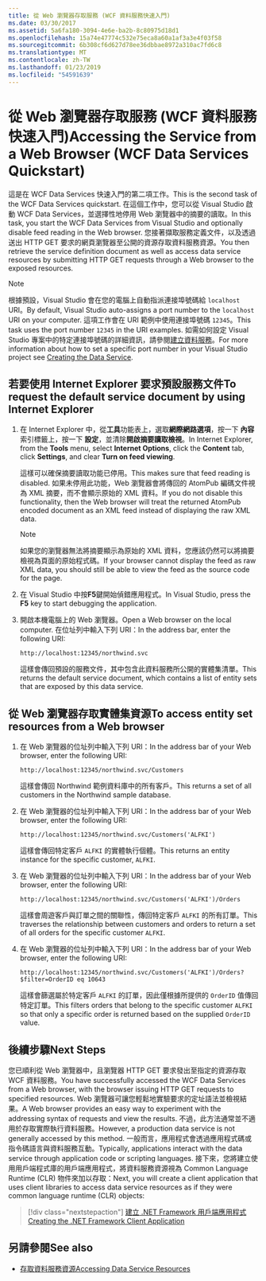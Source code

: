 ```yaml
---
title: 從 Web 瀏覽器存取服務 (WCF 資料服務快速入門)
ms.date: 03/30/2017
ms.assetid: 5a6fa180-3094-4e6e-ba2b-8c80975d18d1
ms.openlocfilehash: 15a74e47774c532e75eca8a60a1af3a3e4f03f58
ms.sourcegitcommit: 6b308cf6d627d78ee36dbbae8972a310ac7fd6c8
ms.translationtype: MT
ms.contentlocale: zh-TW
ms.lasthandoff: 01/23/2019
ms.locfileid: "54591639"
---
```

# <a name="accessing-the-service-from-a-web-browser-wcf-data-services-quickstart"></a><span data-ttu-id="9d177-102">從 Web 瀏覽器存取服務 (WCF 資料服務快速入門)</span><span class="sxs-lookup"><span data-stu-id="9d177-102">Accessing the Service from a Web Browser (WCF Data Services Quickstart)</span></span>

<span data-ttu-id="9d177-103">這是在 WCF Data Services 快速入門的第二項工作。</span><span class="sxs-lookup"><span data-stu-id="9d177-103">This is the second task of the WCF Data Services quickstart.</span></span> <span data-ttu-id="9d177-104">在這個工作中，您可以從 Visual Studio 啟動 WCF Data Services，並選擇性地停用 Web 瀏覽器中的摘要的讀取。</span><span class="sxs-lookup"><span data-stu-id="9d177-104">In this task, you start the WCF Data Services from Visual Studio and optionally disable feed reading in the Web browser.</span></span> <span data-ttu-id="9d177-105">您接著擷取服務定義文件，以及透過送出 HTTP GET 要求的網頁瀏覽器至公開的資源存取資料服務資源。</span><span class="sxs-lookup"><span data-stu-id="9d177-105">You then retrieve the service definition document as well as access data service resources by submitting HTTP GET requests through a Web browser to the exposed resources.</span></span>

> [!NOTE]
> <span data-ttu-id="9d177-106">根據預設，Visual Studio 會在您的電腦上自動指派連接埠號碼給 `localhost` URI。</span><span class="sxs-lookup"><span data-stu-id="9d177-106">By default, Visual Studio auto-assigns a port number to the `localhost` URI on your computer.</span></span> <span data-ttu-id="9d177-107">這項工作會在 URI 範例中使用連接埠號碼 `12345`。</span><span class="sxs-lookup"><span data-stu-id="9d177-107">This task uses the port number `12345` in the URI examples.</span></span> <span data-ttu-id="9d177-108">如需如何設定 Visual Studio 專案中的特定連接埠號碼的詳細資訊，請參閱[建立資料服務](../../../../docs/framework/data/wcf/creating-the-data-service.md)。</span><span class="sxs-lookup"><span data-stu-id="9d177-108">For more information about how to set a specific port number in your Visual Studio project see [Creating the Data Service](../../../../docs/framework/data/wcf/creating-the-data-service.md).</span></span>

## <a name="to-request-the-default-service-document-by-using-internet-explorer"></a><span data-ttu-id="9d177-109">若要使用 Internet Explorer 要求預設服務文件</span><span class="sxs-lookup"><span data-stu-id="9d177-109">To request the default service document by using Internet Explorer</span></span>

1.  <span data-ttu-id="9d177-110">在 Internet Explorer 中，從**工具**功能表上，選取**網際網路選項**，按一下 **內容**索引標籤上，按一下 **設定**，並清除**開啟摘要讀取檢視**。</span><span class="sxs-lookup"><span data-stu-id="9d177-110">In Internet Explorer, from the **Tools** menu, select **Internet Options**, click the **Content** tab, click **Settings**, and clear **Turn on feed viewing**.</span></span>

     <span data-ttu-id="9d177-111">這樣可以確保摘要讀取功能已停用。</span><span class="sxs-lookup"><span data-stu-id="9d177-111">This makes sure that feed reading is disabled.</span></span> <span data-ttu-id="9d177-112">如果未停用此功能，Web 瀏覽器會將傳回的 AtomPub 編碼文件視為 XML 摘要，而不會顯示原始的 XML 資料。</span><span class="sxs-lookup"><span data-stu-id="9d177-112">If you do not disable this functionality, then the Web browser will treat the returned AtomPub encoded document as an XML feed instead of displaying the raw XML data.</span></span>

    > [!NOTE]
    > <span data-ttu-id="9d177-113">如果您的瀏覽器無法將摘要顯示為原始的 XML 資料，您應該仍然可以將摘要檢視為頁面的原始程式碼。</span><span class="sxs-lookup"><span data-stu-id="9d177-113">If your browser cannot display the feed as raw XML data, you should still be able to view the feed as the source code for the page.</span></span>

2.  <span data-ttu-id="9d177-114">在 Visual Studio 中按**F5**鍵開始偵錯應用程式。</span><span class="sxs-lookup"><span data-stu-id="9d177-114">In Visual Studio, press the **F5** key to start debugging the application.</span></span>

3.  <span data-ttu-id="9d177-115">開啟本機電腦上的 Web 瀏覽器。</span><span class="sxs-lookup"><span data-stu-id="9d177-115">Open a Web browser on the local computer.</span></span> <span data-ttu-id="9d177-116">在位址列中輸入下列 URI：</span><span class="sxs-lookup"><span data-stu-id="9d177-116">In the address bar, enter the following URI:</span></span>

    ```
    http://localhost:12345/northwind.svc
    ```

     <span data-ttu-id="9d177-117">這樣會傳回預設的服務文件，其中包含此資料服務所公開的實體集清單。</span><span class="sxs-lookup"><span data-stu-id="9d177-117">This returns the default service document, which contains a list of entity sets that are exposed by this data service.</span></span>

## <a name="to-access-entity-set-resources-from-a-web-browser"></a><span data-ttu-id="9d177-118">從 Web 瀏覽器存取實體集資源</span><span class="sxs-lookup"><span data-stu-id="9d177-118">To access entity set resources from a Web browser</span></span>

1.  <span data-ttu-id="9d177-119">在 Web 瀏覽器的位址列中輸入下列 URI：</span><span class="sxs-lookup"><span data-stu-id="9d177-119">In the address bar of your Web browser, enter the following URI:</span></span>

    ```
    http://localhost:12345/northwind.svc/Customers
    ```

     <span data-ttu-id="9d177-120">這樣會傳回 Northwind 範例資料庫中的所有客戶。</span><span class="sxs-lookup"><span data-stu-id="9d177-120">This returns a set of all customers in the Northwind sample database.</span></span>

2.  <span data-ttu-id="9d177-121">在 Web 瀏覽器的位址列中輸入下列 URI：</span><span class="sxs-lookup"><span data-stu-id="9d177-121">In the address bar of your Web browser, enter the following URI:</span></span>

    ```
    http://localhost:12345/northwind.svc/Customers('ALFKI')
    ```

     <span data-ttu-id="9d177-122">這樣會傳回特定客戶 `ALFKI` 的實體執行個體。</span><span class="sxs-lookup"><span data-stu-id="9d177-122">This returns an entity instance for the specific customer, `ALFKI`.</span></span>

3.  <span data-ttu-id="9d177-123">在 Web 瀏覽器的位址列中輸入下列 URI：</span><span class="sxs-lookup"><span data-stu-id="9d177-123">In the address bar of your Web browser, enter the following URI:</span></span>

    ```
    http://localhost:12345/northwind.svc/Customers('ALFKI')/Orders
    ```

     <span data-ttu-id="9d177-124">這樣會周遊客戶與訂單之間的關聯性，傳回特定客戶 `ALFKI` 的所有訂單。</span><span class="sxs-lookup"><span data-stu-id="9d177-124">This traverses the relationship between customers and orders to return a set of all orders for the specific customer `ALFKI`.</span></span>

4.  <span data-ttu-id="9d177-125">在 Web 瀏覽器的位址列中輸入下列 URI：</span><span class="sxs-lookup"><span data-stu-id="9d177-125">In the address bar of your Web browser, enter the following URI:</span></span>

    ```
    http://localhost:12345/northwind.svc/Customers('ALFKI')/Orders?$filter=OrderID eq 10643
    ```

     <span data-ttu-id="9d177-126">這樣會篩選屬於特定客戶 `ALFKI` 的訂單，因此僅根據所提供的 `OrderID` 值傳回特定訂單。</span><span class="sxs-lookup"><span data-stu-id="9d177-126">This filters orders that belong to the specific customer `ALFKI` so that only a specific order is returned based on the supplied `OrderID` value.</span></span>

## <a name="next-steps"></a><span data-ttu-id="9d177-127">後續步驟</span><span class="sxs-lookup"><span data-stu-id="9d177-127">Next Steps</span></span>

<span data-ttu-id="9d177-128">您已順利從 Web 瀏覽器中，且瀏覽器 HTTP GET 要求發出至指定的資源存取 WCF 資料服務。</span><span class="sxs-lookup"><span data-stu-id="9d177-128">You have successfully accessed the WCF Data Services from a Web browser, with the browser issuing HTTP GET requests to specified resources.</span></span> <span data-ttu-id="9d177-129">Web 瀏覽器可讓您輕鬆地實驗要求的定址語法並檢視結果。</span><span class="sxs-lookup"><span data-stu-id="9d177-129">A Web browser provides an easy way to experiment with the addressing syntax of requests and view the results.</span></span> <span data-ttu-id="9d177-130">不過，此方法通常並不適用於存取實際執行資料服務。</span><span class="sxs-lookup"><span data-stu-id="9d177-130">However, a production data service is not generally accessed by this method.</span></span> <span data-ttu-id="9d177-131">一般而言，應用程式會透過應用程式碼或指令碼語言與資料服務互動。</span><span class="sxs-lookup"><span data-stu-id="9d177-131">Typically, applications interact with the data service through application code or scripting languages.</span></span> <span data-ttu-id="9d177-132">接下來，您將建立使用用戶端程式庫的用戶端應用程式，將資料服務資源視為 Common Language Runtime (CLR) 物件來加以存取：</span><span class="sxs-lookup"><span data-stu-id="9d177-132">Next, you will create a client application that uses client libraries to access data service resources as if they were common language runtime (CLR) objects:</span></span>

> [!div class="nextstepaction"]
> [<span data-ttu-id="9d177-133">建立 .NET Framework 用戶端應用程式</span><span class="sxs-lookup"><span data-stu-id="9d177-133">Creating the .NET Framework Client Application</span></span>](../../../../docs/framework/data/wcf/creating-the-dotnet-client-application-wcf-data-services-quickstart.md)

## <a name="see-also"></a><span data-ttu-id="9d177-134">另請參閱</span><span class="sxs-lookup"><span data-stu-id="9d177-134">See also</span></span>

- [<span data-ttu-id="9d177-135">存取資料服務資源</span><span class="sxs-lookup"><span data-stu-id="9d177-135">Accessing Data Service Resources</span></span>](../../../../docs/framework/data/wcf/accessing-data-service-resources-wcf-data-services.md)
